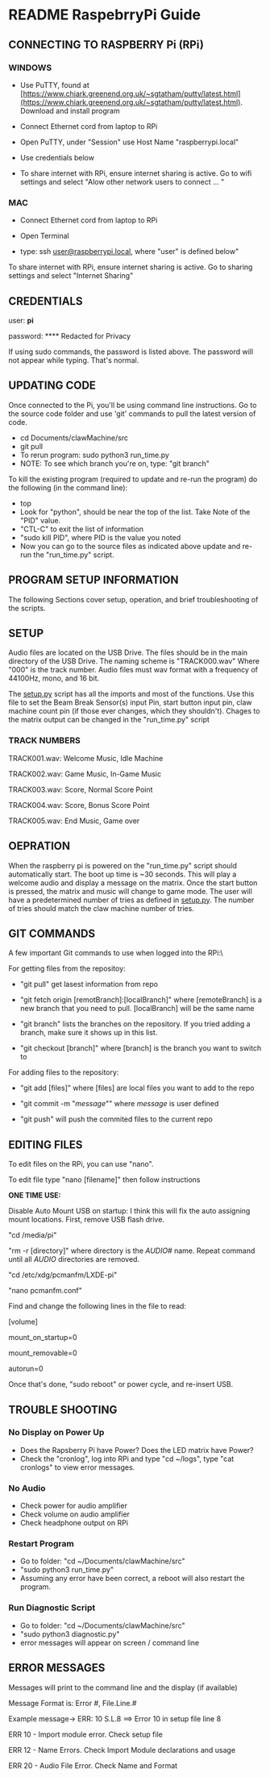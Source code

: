 # README RaspebrryPi Guide

## **CONNECTING TO RASPBERRY Pi (RPi)**

### **WINDOWS**

- Use PuTTY, found at [https://www.chiark.greenend.org.uk/~sgtatham/putty/latest.html](https://www.chiark.greenend.org.uk/~sgtatham/putty/latest.html). Download and install program

- Connect Ethernet cord from laptop to RPi

- Open PuTTY, under "Session" use Host Name "raspberrypi.local"
  
- Use credentials below

- To share internet with RPi, ensure internet sharing is active. Go to wifi settings and select "Alow other network users to connect ... "

### **MAC**

- Connect Ethernet cord from laptop to RPi

- Open Terminal

- type: ssh user@raspberrypi.local, where "user" is defined below"

To share internet with RPi, ensure internet sharing is active. Go to sharing settings and select "Internet Sharing"

## **CREDENTIALS**

user: **pi**

password: **** Redacted for Privacy

If using sudo commands, the password is listed above. The password will not appear while typing. That's normal.

## **UPDATING CODE**

Once connected to the Pi, you'll be using command line instructions. Go to the source code folder and use 'git' commands to pull the latest version of code.

- cd Documents/clawMachine/src
- git pull
- To rerun program: sudo python3 run_time.py
- NOTE: To see which branch you're on, type: "git branch"

To kill the existing program (required to update and re-run the program) do the following (in the command line):

- top
- Look for "python", should be near the top of the list. Take Note of the "PID" value.
- "CTL-C" to exit the list of information
- "sudo kill PID", where PID is the value you noted
- Now you can go to the source files as indicated above update and re-run the "run_time.py" script.

## **PROGRAM SETUP INFORMATION**

The following Sections cover setup, operation, and brief troubleshooting of the scripts.

## SETUP

Audio files are located on the USB Drive. The files should be in the main directory of the USB Drive. The naming scheme is "TRACK000.wav" Where "000" is the track number. Audio files must wav format with a frequency of 44100Hz, mono, and 16 bit.

The [setup.py](/src/setup.py) script has all the imports and most of the functions. Use this file to set the Beam Break Sensor(s) input Pin, start button input pin, claw machine count pin (if those ever changes, which they shouldn't). Chages to the matrix output can be changed in the "run_time.py" script

### TRACK NUMBERS

TRACK001.wav: Welcome Music, Idle Machine

TRACK002.wav: Game Music, In-Game Music

TRACK003.wav: Score, Normal Score Point

TRACK004.wav: Score, Bonus Score Point

TRACK005.wav: End Music, Game over

## OEPRATION

When the raspberry pi is powered on the "run_time.py" script should automatically start. The boot up time is ~30 seconds. This will play a welcome audio and display a message on the matrix. Once the start button is pressed, the matrix and music will change to game mode. The user will have a predetermined number of tries as defined in [setup.py](/src/setup.py). The number of tries should match the claw machine number of tries.

## GIT COMMANDS

A few important Git commands to use when logged into the RPi:\

For getting files from the repositoy:

- "git pull" get lasest information from repo

- "git fetch origin [remotBranch]:[localBranch]" where [remoteBranch] is a new branch that you need to pull. [localBranch] will be the same name

- "git branch" lists the branches on the repository. If you tried adding a branch, make sure it shows up in this list.

- "git checkout [branch]" where [branch] is the branch you want to switch to
  
For adding files to the repository:

- "git add [files]" where [files] are local files you want to add to the repo

- "git commit -m "*message*"" where *message* is user defined

- "git push" will push the commited files to the current repo

## EDITING FILES

To edit files on the RPi, you can use "nano".

To edit file type "nano [filename]" then follow instructions

**ONE TIME USE:**

Disable Auto Mount USB on startup: I think this will fix the auto assigning mount locations. First, remove USB flash drive.

"cd /media/pi"

"rm -r [directory]" where directory is the *AUDIO#* name. Repeat command until all *AUDIO* directories are removed.

"cd /etc/xdg/pcmanfm/LXDE-pi"

"nano pcmanfm.conf"

Find and change the following lines in the file to read:

[volume]

mount_on_startup=0

mount_removable=0

autorun=0

Once that's done, "sudo reboot" or power cycle, and re-insert USB.

## TROUBLE SHOOTING

### No Display on Power Up

- Does the Rapsberry Pi have Power? Does the LED matrix have Power?
- Check the "cronlog", log into RPi and type "cd ~/logs", type "cat cronlogs" to view error messages.

### No Audio

- Check power for audio amplifier
- Check volume on audio amplifier
- Check headphone output on RPi

### Restart Program

- Go to folder: "cd ~/Documents/clawMachine/src"
- "sudo python3 run_time.py"
- Assuming any error have been correct, a reboot will also restart the program.
  
### Run Diagnostic Script

- Go to folder: "cd ~/Documents/clawMachine/src"
- "sudo python3 diagnostic.py"
- error messages will appear on screen / command line

## ERROR MESSAGES

Messages will print to the command line and the display (if available)

Message Format is: Error #, File.Line.#

Example message-> ERR: 10 S.L.8 ==> Error 10 in setup file line 8

ERR 10 - Import module error. Check setup file

ERR 12 - Name Errors. Check Import Module declarations and usage

ERR 20 - Audio File Error. Check Name and Format
